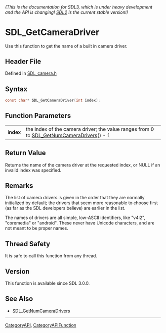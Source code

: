 ###### (This is the documentation for SDL3, which is under heavy development and the API is changing! [SDL2](https://wiki.libsdl.org/SDL2/) is the current stable version!)
# SDL_GetCameraDriver

Use this function to get the name of a built in camera driver.

## Header File

Defined in [SDL_camera.h](https://github.com/libsdl-org/SDL/blob/main/include/SDL3/SDL_camera.h)

## Syntax

```c
const char* SDL_GetCameraDriver(int index);

```

## Function Parameters

|               |                                                                                                                     |
| ------------- | ------------------------------------------------------------------------------------------------------------------- |
| **index**     | the index of the camera driver; the value ranges from 0 to [SDL_GetNumCameraDrivers](SDL_GetNumCameraDrivers)() - 1 |

## Return Value

Returns the name of the camera driver at the requested index, or NULL if an
invalid index was specified.

## Remarks

The list of camera drivers is given in the order that they are normally
initialized by default; the drivers that seem more reasonable to choose
first (as far as the SDL developers believe) are earlier in the list.

The names of drivers are all simple, low-ASCII identifiers, like "v4l2",
"coremedia" or "android". These never have Unicode characters, and are not
meant to be proper names.

## Thread Safety

It is safe to call this function from any thread.

## Version

This function is available since SDL 3.0.0.

## See Also

* [SDL_GetNumCameraDrivers](SDL_GetNumCameraDrivers)

----
[CategoryAPI](CategoryAPI), [CategoryAPIFunction](CategoryAPIFunction)

